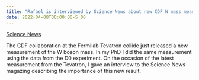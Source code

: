 ```yaml
---
title: "Rafael is interviewed by Science News about new CDF W mass measurement"
date: 2022-04-08T00:00:00-5:00
---
```


[Science News](https://www.sciencenews.org/article/w-boson-particle-mass-standard-model-physics)

The CDF collaboration at the Fermilab Tevatron collide just released a new measurement of the W boson mass. In my PhD I did the same measurement using the data from the D0 experiment. On the occasion of the latest measurement from the Tevatron, I gave an interview to the Science News magazing describing the importance of this new result.

